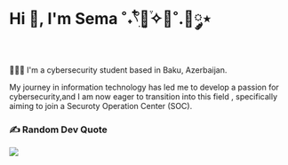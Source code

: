 # Hi 👋, I'm Sema ˚˖𓍢ִ໋🌷͙֒✧🩷˚.🎀༘⋆  
<br>
👩🏻‍💻 I'm a cybersecurity student based in Baku, Azerbaijan.<br>

My journey in information technology has led me to develop a passion for cybersecurity,and I am now eager to transition into this field , specifically aiming to join  a Securoty Operation Center (SOC).

### ✍️ Random Dev Quote
![](https://quotes-github-readme.vercel.app/api?type=horizontal&theme=merko)



